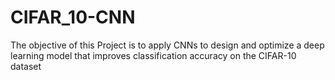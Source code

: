 # CIFAR_10-CNN
The objective of this Project is to apply CNNs to design and optimize a deep learning model that improves  classification accuracy on the CIFAR-10 dataset
